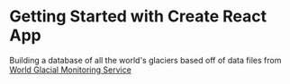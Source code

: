 # Getting Started with Create React App

Building a database of all the world's glaciers based off of data files from [World Glacial Monitoring Service](https://wgms.ch/)
